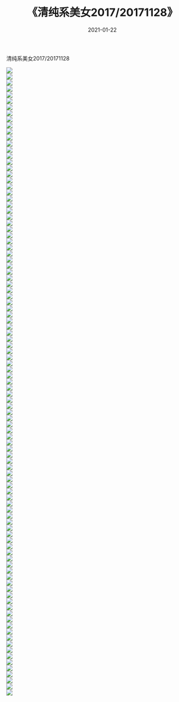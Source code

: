 ﻿---
layout: post
title:  《清纯系美女2017/20171128》
date:   2021-01-22
img: http://img.660000.xyz/Sharelink/清纯系美女/2017/20171128/000.jpg
categories: [美女, 清纯, 唯美]
---

清纯系美女2017/20171128

 ![](http://img.660000.xyz/Sharelink/清纯系美女/2017/20171128/001.jpg) <br>![](http://img.660000.xyz/Sharelink/清纯系美女/2017/20171128/002.jpg) <br>![](http://img.660000.xyz/Sharelink/清纯系美女/2017/20171128/003.jpg) <br>![](http://img.660000.xyz/Sharelink/清纯系美女/2017/20171128/004.jpg) <br>![](http://img.660000.xyz/Sharelink/清纯系美女/2017/20171128/005.jpg) <br>![](http://img.660000.xyz/Sharelink/清纯系美女/2017/20171128/006.jpg) <br>![](http://img.660000.xyz/Sharelink/清纯系美女/2017/20171128/007.jpg) <br>![](http://img.660000.xyz/Sharelink/清纯系美女/2017/20171128/008.jpg) <br>![](http://img.660000.xyz/Sharelink/清纯系美女/2017/20171128/009.jpg) <br>![](http://img.660000.xyz/Sharelink/清纯系美女/2017/20171128/010.jpg) <br>![](http://img.660000.xyz/Sharelink/清纯系美女/2017/20171128/011.jpg) <br>![](http://img.660000.xyz/Sharelink/清纯系美女/2017/20171128/012.jpg) <br>![](http://img.660000.xyz/Sharelink/清纯系美女/2017/20171128/013.jpg) <br>![](http://img.660000.xyz/Sharelink/清纯系美女/2017/20171128/014.jpg) <br>![](http://img.660000.xyz/Sharelink/清纯系美女/2017/20171128/015.jpg) <br>![](http://img.660000.xyz/Sharelink/清纯系美女/2017/20171128/016.jpg) <br>![](http://img.660000.xyz/Sharelink/清纯系美女/2017/20171128/017.jpg) <br>![](http://img.660000.xyz/Sharelink/清纯系美女/2017/20171128/018.jpg) <br>![](http://img.660000.xyz/Sharelink/清纯系美女/2017/20171128/019.jpg) <br>![](http://img.660000.xyz/Sharelink/清纯系美女/2017/20171128/020.jpg) <br>![](http://img.660000.xyz/Sharelink/清纯系美女/2017/20171128/021.jpg) <br>![](http://img.660000.xyz/Sharelink/清纯系美女/2017/20171128/022.jpg) <br>![](http://img.660000.xyz/Sharelink/清纯系美女/2017/20171128/023.jpg) <br>![](http://img.660000.xyz/Sharelink/清纯系美女/2017/20171128/024.jpg) <br>![](http://img.660000.xyz/Sharelink/清纯系美女/2017/20171128/025.jpg) <br>![](http://img.660000.xyz/Sharelink/清纯系美女/2017/20171128/026.jpg) <br>![](http://img.660000.xyz/Sharelink/清纯系美女/2017/20171128/027.jpg) <br>![](http://img.660000.xyz/Sharelink/清纯系美女/2017/20171128/028.jpg) <br>![](http://img.660000.xyz/Sharelink/清纯系美女/2017/20171128/029.jpg) <br>![](http://img.660000.xyz/Sharelink/清纯系美女/2017/20171128/030.jpg) <br>![](http://img.660000.xyz/Sharelink/清纯系美女/2017/20171128/031.jpg) <br>![](http://img.660000.xyz/Sharelink/清纯系美女/2017/20171128/032.jpg) <br>![](http://img.660000.xyz/Sharelink/清纯系美女/2017/20171128/033.jpg) <br>![](http://img.660000.xyz/Sharelink/清纯系美女/2017/20171128/034.jpg) <br>![](http://img.660000.xyz/Sharelink/清纯系美女/2017/20171128/035.jpg) <br>![](http://img.660000.xyz/Sharelink/清纯系美女/2017/20171128/036.jpg) <br>![](http://img.660000.xyz/Sharelink/清纯系美女/2017/20171128/037.jpg) <br>![](http://img.660000.xyz/Sharelink/清纯系美女/2017/20171128/038.jpg) <br>![](http://img.660000.xyz/Sharelink/清纯系美女/2017/20171128/039.jpg) <br>![](http://img.660000.xyz/Sharelink/清纯系美女/2017/20171128/040.jpg) <br>![](http://img.660000.xyz/Sharelink/清纯系美女/2017/20171128/041.jpg) <br>![](http://img.660000.xyz/Sharelink/清纯系美女/2017/20171128/042.jpg) <br>![](http://img.660000.xyz/Sharelink/清纯系美女/2017/20171128/043.jpg) <br>![](http://img.660000.xyz/Sharelink/清纯系美女/2017/20171128/044.jpg) <br>![](http://img.660000.xyz/Sharelink/清纯系美女/2017/20171128/045.jpg) <br>![](http://img.660000.xyz/Sharelink/清纯系美女/2017/20171128/046.jpg) <br>![](http://img.660000.xyz/Sharelink/清纯系美女/2017/20171128/047.jpg) <br>![](http://img.660000.xyz/Sharelink/清纯系美女/2017/20171128/048.jpg) <br>![](http://img.660000.xyz/Sharelink/清纯系美女/2017/20171128/049.jpg) <br>![](http://img.660000.xyz/Sharelink/清纯系美女/2017/20171128/050.jpg) <br>![](http://img.660000.xyz/Sharelink/清纯系美女/2017/20171128/051.jpg) <br>![](http://img.660000.xyz/Sharelink/清纯系美女/2017/20171128/052.jpg) <br>![](http://img.660000.xyz/Sharelink/清纯系美女/2017/20171128/053.jpg) <br>![](http://img.660000.xyz/Sharelink/清纯系美女/2017/20171128/054.jpg) <br>![](http://img.660000.xyz/Sharelink/清纯系美女/2017/20171128/055.jpg) <br>![](http://img.660000.xyz/Sharelink/清纯系美女/2017/20171128/056.jpg) <br>![](http://img.660000.xyz/Sharelink/清纯系美女/2017/20171128/057.jpg) <br>![](http://img.660000.xyz/Sharelink/清纯系美女/2017/20171128/058.jpg) <br>![](http://img.660000.xyz/Sharelink/清纯系美女/2017/20171128/059.jpg) <br>![](http://img.660000.xyz/Sharelink/清纯系美女/2017/20171128/060.jpg) <br>![](http://img.660000.xyz/Sharelink/清纯系美女/2017/20171128/061.jpg) <br>![](http://img.660000.xyz/Sharelink/清纯系美女/2017/20171128/062.jpg) <br>![](http://img.660000.xyz/Sharelink/清纯系美女/2017/20171128/063.jpg) <br>![](http://img.660000.xyz/Sharelink/清纯系美女/2017/20171128/064.jpg) <br>![](http://img.660000.xyz/Sharelink/清纯系美女/2017/20171128/065.jpg) <br>![](http://img.660000.xyz/Sharelink/清纯系美女/2017/20171128/066.jpg) <br>![](http://img.660000.xyz/Sharelink/清纯系美女/2017/20171128/067.jpg) <br>![](http://img.660000.xyz/Sharelink/清纯系美女/2017/20171128/068.jpg) <br>![](http://img.660000.xyz/Sharelink/清纯系美女/2017/20171128/069.jpg) <br>![](http://img.660000.xyz/Sharelink/清纯系美女/2017/20171128/070.jpg) <br>![](http://img.660000.xyz/Sharelink/清纯系美女/2017/20171128/071.jpg) <br>![](http://img.660000.xyz/Sharelink/清纯系美女/2017/20171128/072.jpg) <br>![](http://img.660000.xyz/Sharelink/清纯系美女/2017/20171128/073.jpg) <br>![](http://img.660000.xyz/Sharelink/清纯系美女/2017/20171128/074.jpg) <br>![](http://img.660000.xyz/Sharelink/清纯系美女/2017/20171128/075.jpg) <br>![](http://img.660000.xyz/Sharelink/清纯系美女/2017/20171128/076.jpg) <br>![](http://img.660000.xyz/Sharelink/清纯系美女/2017/20171128/077.jpg) <br>![](http://img.660000.xyz/Sharelink/清纯系美女/2017/20171128/078.jpg) <br>![](http://img.660000.xyz/Sharelink/清纯系美女/2017/20171128/079.jpg) <br>![](http://img.660000.xyz/Sharelink/清纯系美女/2017/20171128/080.jpg) <br>![](http://img.660000.xyz/Sharelink/清纯系美女/2017/20171128/081.jpg) <br>![](http://img.660000.xyz/Sharelink/清纯系美女/2017/20171128/082.jpg) <br>![](http://img.660000.xyz/Sharelink/清纯系美女/2017/20171128/083.jpg) <br>![](http://img.660000.xyz/Sharelink/清纯系美女/2017/20171128/084.jpg) <br>![](http://img.660000.xyz/Sharelink/清纯系美女/2017/20171128/085.jpg) <br>![](http://img.660000.xyz/Sharelink/清纯系美女/2017/20171128/086.jpg) <br>![](http://img.660000.xyz/Sharelink/清纯系美女/2017/20171128/087.jpg) <br>![](http://img.660000.xyz/Sharelink/清纯系美女/2017/20171128/088.jpg) <br>![](http://img.660000.xyz/Sharelink/清纯系美女/2017/20171128/089.jpg) <br>![](http://img.660000.xyz/Sharelink/清纯系美女/2017/20171128/090.jpg) <br>![](http://img.660000.xyz/Sharelink/清纯系美女/2017/20171128/091.jpg) <br>![](http://img.660000.xyz/Sharelink/清纯系美女/2017/20171128/092.jpg) <br>![](http://img.660000.xyz/Sharelink/清纯系美女/2017/20171128/093.jpg) <br>![](http://img.660000.xyz/Sharelink/清纯系美女/2017/20171128/094.jpg) <br>![](http://img.660000.xyz/Sharelink/清纯系美女/2017/20171128/095.jpg) <br>![](http://img.660000.xyz/Sharelink/清纯系美女/2017/20171128/096.jpg) <br>![](http://img.660000.xyz/Sharelink/清纯系美女/2017/20171128/097.jpg) <br>![](http://img.660000.xyz/Sharelink/清纯系美女/2017/20171128/098.jpg) <br>![](http://img.660000.xyz/Sharelink/清纯系美女/2017/20171128/099.jpg) <br>![](http://img.660000.xyz/Sharelink/清纯系美女/2017/20171128/100.jpg) <br>![](http://img.660000.xyz/Sharelink/清纯系美女/2017/20171128/101.jpg) <br>![](http://img.660000.xyz/Sharelink/清纯系美女/2017/20171128/102.jpg) <br>![](http://img.660000.xyz/Sharelink/清纯系美女/2017/20171128/103.jpg) <br>